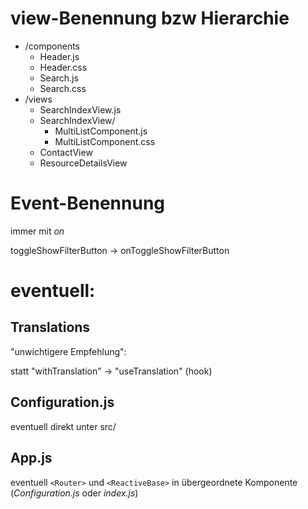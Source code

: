 # view-Benennung bzw Hierarchie

- /components
  - Header.js
  - Header.css
  - Search.js
  - Search.css
- /views
  - SearchIndexView.js
  - SearchIndexView/
    - MultiListComponent.js
    - MultiListComponent.css
  - ContactView
  - ResourceDetailsView

# Event-Benennung

immer mit _on_

toggleShowFilterButton -> onToggleShowFilterButton

# eventuell:

## Translations

"unwichtigere Empfehlung":

statt "withTranslation" -> "useTranslation" (hook)

## Configuration.js

eventuell direkt unter src/

## App.js

eventuell `<Router>` und `<ReactiveBase>` in übergeordnete Komponente (_Configuration.js_ oder _index.js_)
